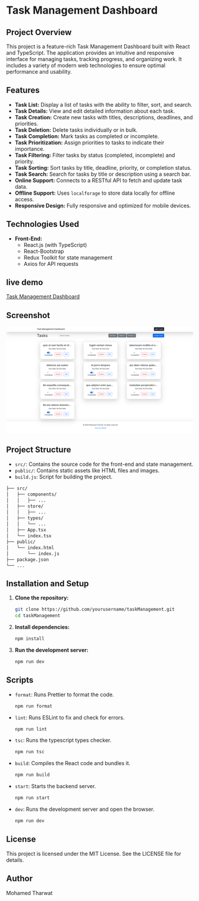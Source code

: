 # Task Management Dashboard

## Project Overview

This project is a feature-rich Task Management Dashboard built with React and TypeScript. The application provides an intuitive and responsive interface for managing tasks, tracking progress, and organizing work. It includes a variety of modern web technologies to ensure optimal performance and usability.

## Features

- **Task List:** Display a list of tasks with the ability to filter, sort, and search.
- **Task Details:** View and edit detailed information about each task.
- **Task Creation:** Create new tasks with titles, descriptions, deadlines, and priorities.
- **Task Deletion:** Delete tasks individually or in bulk.
- **Task Completion:** Mark tasks as completed or incomplete.
- **Task Prioritization:** Assign priorities to tasks to indicate their importance.
- **Task Filtering:** Filter tasks by status (completed, incomplete) and priority.
- **Task Sorting:** Sort tasks by title, deadline, priority, or completion status.
- **Task Search:** Search for tasks by title or description using a search bar.
- **Online Support:** Connects to a RESTful API to fetch and update task data.
- **Offline Support:** Uses `localforage` to store data locally for offline access.
- **Responsive Design:** Fully responsive and optimized for mobile devices.

## Technologies Used

- **Front-End:**
  - React.js (with TypeScript)
  - React-Bootstrap
  - Redux Toolkit for state management
  - Axios for API requests

## live demo

[Task Management Dashboard](https://mohamedtharwat000.github.io/TaskManagementDashboard/public/)

## Screenshot

![Screenshot](https://raw.githubusercontent.com/mohamedtharwat000/TaskManagementDashboard/main/public/screenshot.png)

## Project Structure

- `src/`: Contains the source code for the front-end and state management.
- `public/`: Contains static assets like HTML files and images.
- `build.js`: Script for building the project.

```
├── src/
│   ├── components/
│   │   ├── ...
│   ├── store/
│   │   ├── ...
│   ├── types/
│   │   └── ...
│   ├── App.tsx
│   └── index.tsx
├── public/
│   └── index.html
│       └── index.js
├── package.json
└── ...
```

## Installation and Setup

1. **Clone the repository:**

   ```bash
   git clone https://github.com/yourusername/taskManagement.git
   cd taskManagement
   ```

2. **Install dependencies:**

   ```bash
   npm install
   ```

3. **Run the development server:**
   ```bash
   npm run dev
   ```

## Scripts

- `format`: Runs Prettier to format the code.

  ```bash
  npm run format
  ```

- `lint`: Runs ESLint to fix and check for errors.

  ```bash
  npm run lint
  ```

- `tsc`: Runs the typescript types checker.

  ```bash
  npm run tsc
  ```

- `build`: Compiles the React code and bundles it.

  ```bash
  npm run build
  ```

- `start`: Starts the backend server.

  ```bash
  npm run start
  ```

- `dev`: Runs the development server and open the browser.

  ```bash
  npm run dev
  ```

## License

This project is licensed under the MIT License. See the LICENSE file for details.

## Author

Mohamed Tharwat
